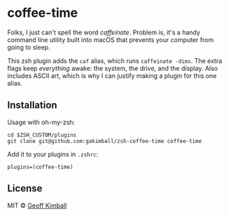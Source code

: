 # coffee-time

Folks, I just can't spell the word _caffeinate_. Problem is, it's a handy command line utility built into macOS that prevents your computer from going to sleep.

This zsh plugin adds the `caf` alias, which runs `caffeinate -dims`. The extra flags keep _everything_ awake: the system, the drive, and the display. Also includes ASCII art, which is why I can justify making a plugin for this one alias.

## Installation

Usage with oh-my-zsh:

```
cd $ZSH_CUSTOM/plugins
git clone git@github.com:gakimball/zsh-coffee-time coffee-time
```

Add it to your plugins in `.zshrc`:

```
plugins=(coffee-time)
```

## License

MIT &copy; [Geoff Kimball](https://geoffkimball.com)
